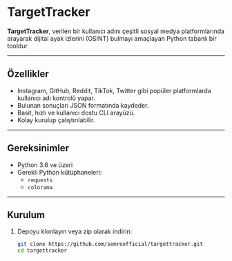 # TargetTracker

**TargetTracker**, verilen bir kullanıcı adını çeşitli sosyal medya platformlarında arayarak 
dijital ayak izlerini (OSINT) bulmayı amaçlayan Python tabanlı bir tooldur

---

## Özellikler

- Instagram, GitHub, Reddit, TikTok, Twitter gibi popüler platformlarda kullanıcı adı kontrolü yapar.
- Bulunan sonuçları JSON formatında kaydeder.
- Basit, hızlı ve kullanıcı dostu CLI arayüzü.
- Kolay kurulup çalıştırılabilir.

---

## Gereksinimler

- Python 3.6 ve üzeri
- Gerekli Python kütüphaneleri:
  - `requests`
  - `colorama`

---

## Kurulum

1. Depoyu klonlayın veya zip olarak indirin:

   ```bash
   git clone https://github.com/semreofficial/targettracker.git
   cd targettracker
